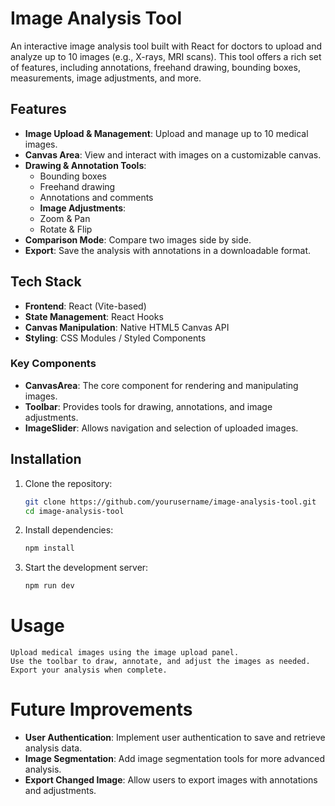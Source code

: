 # Image Analysis Tool  

An interactive image analysis tool built with React for doctors to upload and analyze up to 10 images (e.g., X-rays, MRI scans). This tool offers a rich set of features, including annotations, freehand drawing, bounding boxes, measurements, image adjustments, and more.  

## Features  
- **Image Upload & Management**: Upload and manage up to 10 medical images.  
- **Canvas Area**: View and interact with images on a customizable canvas.  
- **Drawing & Annotation Tools**:  
    - Bounding boxes  
    - Freehand drawing  
    - Annotations and comments  
    - **Image Adjustments**:  
    - Zoom & Pan 
    - Rotate & Flip  
- **Comparison Mode**: Compare two images side by side.  
- **Export**: Save the analysis with annotations in a downloadable format.  

## Tech Stack  
- **Frontend**: React (Vite-based)  
- **State Management**: React Hooks  
- **Canvas Manipulation**: Native HTML5 Canvas API  
- **Styling**: CSS Modules / Styled Components  


### Key Components  
- **CanvasArea**: The core component for rendering and manipulating images.  
- **Toolbar**: Provides tools for drawing, annotations, and image adjustments.  
- **ImageSlider**: Allows navigation and selection of uploaded images.  

## Installation  
1. Clone the repository:  
    ```sh
    git clone https://github.com/yourusername/image-analysis-tool.git
    cd image-analysis-tool

2. Install dependencies:

    ```sh
    npm install

3. Start the development server:

    ```sh
    npm run dev

# Usage
    Upload medical images using the image upload panel.
    Use the toolbar to draw, annotate, and adjust the images as needed.
    Export your analysis when complete.

# Future Improvements
- **User Authentication**: Implement user authentication to save and retrieve analysis data.
- **Image Segmentation**: Add image segmentation tools for more advanced analysis.
- **Export Changed Image**: Allow users to export images with annotations and adjustments.